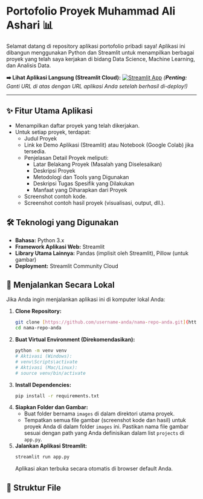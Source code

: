 # Portofolio Proyek Muhammad Ali Ashari 📊

Selamat datang di repository aplikasi portofolio pribadi saya! Aplikasi ini dibangun menggunakan Python dan Streamlit untuk menampilkan berbagai proyek yang telah saya kerjakan di bidang Data Science, Machine Learning, dan Analisis Data.

**➡️ Lihat Aplikasi Langsung (Streamlit Cloud):**
[![Streamlit App](https://static.streamlit.io/badges/streamlit_badge_black_white.svg)]([https://GANTI_DENGAN_URL_STREAMLIT_APP_ANDA.streamlit.app/](https://projectlist.streamlit.app/))
*(**Penting:** Ganti URL di atas dengan URL aplikasi Anda setelah berhasil di-deploy!)*

---

## ✨ Fitur Utama Aplikasi

* Menampilkan daftar proyek yang telah dikerjakan.
* Untuk setiap proyek, terdapat:
    * Judul Proyek
    * Link ke Demo Aplikasi (Streamlit) atau Notebook (Google Colab) jika tersedia.
    * Penjelasan Detail Proyek meliputi:
        * Latar Belakang Proyek (Masalah yang Diselesaikan)
        * Deskripsi Proyek
        * Metodologi dan Tools yang Digunakan
        * Deskripsi Tugas Spesifik yang Dilakukan
        * Manfaat yang Diharapkan dari Proyek
    * Screenshot contoh kode.
    * Screenshot contoh hasil proyek (visualisasi, output, dll.).

## 🛠️ Teknologi yang Digunakan

* **Bahasa:** Python 3.x
* **Framework Aplikasi Web:** Streamlit
* **Library Utama Lainnya:** Pandas (implisit oleh Streamlit), Pillow (untuk gambar)
* **Deployment:** Streamlit Community Cloud

## 🚀 Menjalankan Secara Lokal

Jika Anda ingin menjalankan aplikasi ini di komputer lokal Anda:

1.  **Clone Repository:**
    ```bash
    git clone [https://github.com/username-anda/nama-repo-anda.git](https://github.com/username-anda/nama-repo-anda.git)
    cd nama-repo-anda
    ```
2.  **Buat Virtual Environment (Direkomendasikan):**
    ```bash
    python -m venv venv
    # Aktivasi (Windows):
    # venv\Scripts\activate
    # Aktivasi (Mac/Linux):
    # source venv/bin/activate
    ```
3.  **Install Dependencies:**
    ```bash
    pip install -r requirements.txt
    ```
4.  **Siapkan Folder dan Gambar:**
    * Buat folder bernama `images` di dalam direktori utama proyek.
    * Tempatkan semua file gambar (screenshot kode dan hasil) untuk proyek Anda di dalam folder `images` ini. Pastikan nama file gambar sesuai dengan path yang Anda definisikan dalam list `projects` di `app.py`.
5.  **Jalankan Aplikasi Streamlit:**
    ```bash
    streamlit run app.py
    ```
    Aplikasi akan terbuka secara otomatis di browser default Anda.

## 📁 Struktur File
